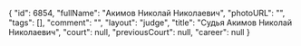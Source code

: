 {
    "id": 6854,
    "fullName": "Акимов Николай Николаевич",
    "photoURL": "",
    "tags": [],
    "comment": "",
    "layout": "judge",
    "title": "Судья Акимов Николай Николаевич",
    "court": null,
    "previousCourt": null,
    "career": null
}
